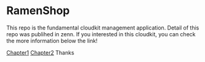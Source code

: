 # RamenShop
This repo is the fundamental cloudkit management application.
Detail of this repo was publihed in zenn.
If you interested in this cloudkit, you can check the more information below the link!

[Chapter1](https://zenn.dev/jime/articles/article5_cloudkit1)
[Chapter2](https://zenn.dev/jime/articles/article7_cloudkit2)
Thanks

